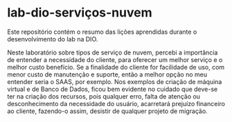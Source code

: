# lab-dio-serviços-nuvem
Este repositório contém o resumo das lições aprendidas durante o desenvolvimento do lab na DIO.

Neste laboratório sobre tipos de serviço de nuvem, percebi a importância de entender a necessidade do cliente, para oferecer um melhor serviço e o melhor custo benefício. 
Se a finalidade do cliente for facilidade de uso, com menor custo de manutenção e suporte, então a melhor opção no meu entender seria o SAAS, por exemplo. 
Nos exemplos de criação de máquina virtual e de Banco de Dados, ficou bem evidente no cuidado que deve-se ter na criação dos recursos, pois qualquer erro, falta de atenção ou desconhecimento da necessidade do usuário, acarretará prejuízo financeiro ao cliente, fazendo-o assim, desistir de qualquer projeto de migração.

